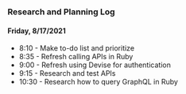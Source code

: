 ### Research and Planning Log

#### Friday, 8/17/2021
* 8:10 - Make to-do list and prioritize
* 8:35 - Refresh calling APIs in Ruby
* 9:00 - Refresh using Devise for authentication
* 9:15 - Research and test APIs
* 10:30 - Research how to query GraphQL in Ruby